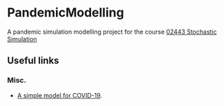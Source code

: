 # PandemicModelling
A pandemic simulation modelling project for the course [02443 Stochastic Simulation](http://www2.imm.dtu.dk/courses/02443/)

## Useful links
### Misc.
* [A simple model for COVID-19](https://www.sciencedirect.com/science/article/pii/S2468042720300129).

